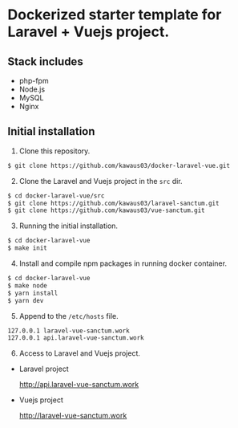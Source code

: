 # Dockerized starter template for Laravel + Vuejs project.

## Stack includes
* php-fpm
* Node.js
* MySQL
* Nginx

## Initial installation

1. Clone this repository.

```bash
$ git clone https://github.com/kawaus03/docker-laravel-vue.git
```

2. Clone the Laravel and Vuejs project in the `src` dir.

```bash
$ cd docker-laravel-vue/src
$ git clone https://github.com/kawaus03/laravel-sanctum.git
$ git clone https://github.com/kawaus03/vue-sanctum.git
```

3. Running the initial installation.

```bash
$ cd docker-laravel-vue
$ make init
```

4. Install and compile npm packages in running docker container.

```bash
$ cd docker-laravel-vue
$ make node
$ yarn install
$ yarn dev
```

5. Append to the `/etc/hosts` file.

```bash
127.0.0.1 laravel-vue-sanctum.work
127.0.0.1 api.laravel-vue-sanctum.work
```

6. Access to Laravel and Vuejs project.

* Laravel project

    http://api.laravel-vue-sanctum.work

* Vuejs project

    http://laravel-vue-sanctum.work
